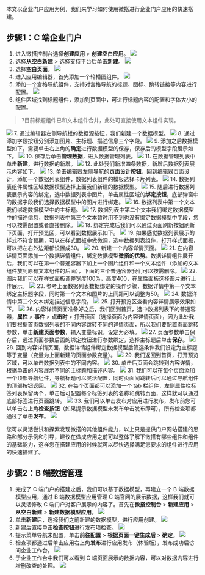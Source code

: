 本文以企业门户应用为例，我们来学习如何使用微搭进行企业门户应用的快速搭建。

## 步骤1：C 端企业门户
1. 进入微搭控制台选择**创建应用** > **创建空白应用**。
![](https://qcloudimg.tencent-cloud.cn/raw/0d4ef542577a7eeaccbbe32e948c9a74.jpg)
2. 选择**从空白新建** > 选择支持平台后单击**新建**。
![](https://qcloudimg.tencent-cloud.cn/raw/8758180f32393464540a93dc7e3af610.png)
3. 选择**空白页面**。
![](https://qcloudimg.tencent-cloud.cn/raw/c347ad635138891bffc5c48c93622a69.png)
4. 进入应用编辑器，首先添加一个轮播图组件。
![](https://qcloudimg.tencent-cloud.cn/raw/2f51427a1d583d96be80a1641077af3a.jpg)
5. 添加一个宫格导航组件，支持对宫格导航的标题、图标、跳转链接等内容进行配置。
![](https://qcloudimg.tencent-cloud.cn/raw/7956b88ce9e6dd96ce8f41059067c001.jpg)
6. 组件区域找到标题组件，添加到页面中，可进行标题内容的配置和字体大小的配置。
>?目前标题组件已和文本组件合并，此处可直接使用文本组件实现。
>
![](https://qcloudimg.tencent-cloud.cn/raw/0e4fd6d38b311203d3854ed0ae9b03c1.jpg)
7. 通过编辑器左侧导航栏的数据源按钮，我们新建一个数据模型。
![](https://qcloudimg.tencent-cloud.cn/raw/de2bf700cfbc78f5df3ac78ba9089dba.png)
8. 通过添加字段按钮分别添加图片、主标题、描述信息三个字段。
![](https://qcloudimg.tencent-cloud.cn/raw/154898d8125891cebb469e2b7bbec3af.png)
9. 添加之后数据模型如下，需要单击右上角的**确定**进行数据模型的保存，保存后的模型字段展示如下。
![](https://qcloudimg.tencent-cloud.cn/raw/78f922ab0a273ae2710346adfde369db.png)
10. 保存后单击**管理数据**，进入数据管理列表。
![](https://qcloudimg.tencent-cloud.cn/raw/ba2cb0a2d334c812c7377e6b0b313488.png)
11. 在数据管理列表中单击**新建**，进行数据的新增。
![](https://qcloudimg.tencent-cloud.cn/raw/513850c001eaa7c81ebff33e77b22bae.png)
12. 此处我们新增四条数据，新增后数据列表展示内容如下。
![](https://qcloudimg.tencent-cloud.cn/raw/a4a8031d030b4426ad4403934c87ce7c.png)
13. 单击编辑器左侧导航的**页面设计按钮**，回到编辑器页面设计，添加一个数据列表组件，数据列表组件的模板选择卡片列表。
![](https://qcloudimg.tencent-cloud.cn/raw/31bee542462036fecb7846ac33e20edf.jpg)
14. 数据列表组件属性区域数据模型选择上面我们新建的数据模型。
![](https://qcloudimg.tencent-cloud.cn/raw/45177b4c4d17a816c54d1b576bb9ca12.jpg)
15. 随后进行数据列表展示内容的绑定，选中数据列表中图片，单击属性区域的**绑定按钮**，底部弹窗中的数据字段我们选择数据模型中的图片进行绑定。
![](https://qcloudimg.tencent-cloud.cn/raw/91f6684bb8687ad0ed8aa4a26eb291fb.jpg)
16. 数据列表中第一个文本我们绑定数据模型中的主标题。
![](https://qcloudimg.tencent-cloud.cn/raw/7e7deb834db7887f2273d74a97bddd04.jpg)
17. 数据列表中第二个文本我们绑定数据模型中的描述信息，数据列表中第三个文本暂时用不到也没有绑定数据模型中字段，您可以按需配置或者直接删除。
![](https://qcloudimg.tencent-cloud.cn/raw/1d21159763f68a2c45381142339d1dae.jpg)
18. 绑定完成后我们可以通过页面刷新按钮刷新下页面，打开预览区，可以看到数据展示如下。
![](https://qcloudimg.tencent-cloud.cn/raw/f59ea8b58717c568b00e261d2d7c0247.jpg)
19. 如果感觉数据列表展示的样式不符合预期，可以在样式面板中做微调，选中数据列表组件，打开样式面板，可以把左右外边距都设置成30。
![](https://qcloudimg.tencent-cloud.cn/raw/397720c32842dc854d01b61684bff152.jpg)
20. 新建一个内容详情页面。
![](https://qcloudimg.tencent-cloud.cn/raw/9564963cd76a36df473439613eaf3e8d.png)
21. 在内容详情页面添加一个数据详情组件，绑定数据模型**微搭的优势**。数据详情组件展开后，我们可以在第一个普通容器下加上一个图片组件和一个文本组件（添加的文本组件放到原有文本组件的后面），下面的三个普通容器我们可以按需删除。
![](https://qcloudimg.tencent-cloud.cn/raw/4765dbec929e14ea3b30147f806d6140.jpg)
22. 图片我们可以在样式面板调整宽度100%，高度400，在属性面板选择图片进行上传展示。
![](https://qcloudimg.tencent-cloud.cn/raw/4537bef465eabd24ac34870afeaf56af.jpg)
23. 参考上面数据列表数据绑定的操作步骤，数据详情中第一个文本绑定主标题字段，同时第一个文本和图片的上间距可以调整为50。
![](https://qcloudimg.tencent-cloud.cn/raw/ab9917df3c19cf49f8f7f14c659c963e.jpg)
24. 数据详情中第二个文本绑定描述信息字段。
![](https://qcloudimg.tencent-cloud.cn/raw/6711af081cb74af0a308ee5dea7a0e15.jpg)
25. 打开预览区查看内容详情展示效果如下。
![](https://qcloudimg.tencent-cloud.cn/raw/2062050f39ace7c7613ea7020c15f2e3.jpg)
26. 内容详情页面准备好之后，我们回到首页，选中数据列表下的普通容器，**属性** > **事件** > **点击时** > 打开页面（选择页面为内容详情页面），因为此处我们要根据首页数据列表的不同内容跳转不同的详情页面，所以我们要配置页面跳转参数，单击**新建页面参数**，输入变量标识，设定为必填。
![](https://qcloudimg.tencent-cloud.cn/raw/d7dd73afd6a96bf4eef15b0c44d56dd1.jpg)
27. 页面参数单击保存后，通过页面参数后面的绑定按钮进行参数绑定，选择主标题后单击**保存**。
![](https://qcloudimg.tencent-cloud.cn/raw/4c8a9732db48d62c3c0668ec8f8f1026.jpg)
28. 回到内容详情页面，数据详情组件绑定数据模型后筛选条件我们设定为主标题等于变量（变量为上面新建的页面参数变量）。
![](https://qcloudimg.tencent-cloud.cn/raw/684fed3940678ef3706e4cb955b88f29.jpg)
29. 我们返回到首页，打开预览区域，可以单击数据列表中的不同内容。
![](https://qcloudimg.tencent-cloud.cn/raw/4b36cf6ec8e9132b295b5e7e7585ef36.jpg)
30. 单击后页面会跳转到内容详情，根据单击的内容展示不同的主标题和描述内容。
![](https://qcloudimg.tencent-cloud.cn/raw/b9f9119d40100573980faf5d629ae56f.jpg)
31. 我们可以在每个页面添加一个顶部导航组件，导航标题可以灵活配置，同时页面间跳转后可以通过导航组件的顶部按钮返回。
![](https://qcloudimg.tencent-cloud.cn/raw/a30503eea42c98a6c72a2a3779d8800c.jpg)
32. 在每个页面都可以添加一个 tab 栏组件，左侧属性栏标签列表保留两个，单击后可配置每个标签列表的名称和跳转页面，这样就可以通过底部标签进行页面跳转。
![](https://qcloudimg.tencent-cloud.cn/raw/10c368c60008c294df2332df1085ee44.jpg)
33. 我们可以单击发布对应用进行发布，发布前您可以单击右上角**检查按钮**（如果提示数据模型未发布单击发布即可），所有检查项都通过了单击**发布**。
![](https://qcloudimg.tencent-cloud.cn/raw/19224f3f11498b7a619e28efa0fa49eb.jpg)

您可以灵活尝试和探索发现微搭的其他组件能力，以上只是提供门户网站搭建的思路和部分示例和引导，建议在做成应用之前可以整体了解下微搭有哪些组件和组件的基础能力，这样您在搭建应用的时候就可以尽快选择满足您要求的组件进行应用的快速搭建了。

## 步骤2：B 端数据管理
1. 完成了 C 端门户的搭建之后，我们可以基于数据模型，再建立一个 B 端数据模型应用，通过 B 端数据模型应用管理 C 端官网的展示数据，这样我们就可以灵活修改 C 端门户对客户展示的内容了。首先在**微搭控制台** > **新建应用** > **从空白新建** > **新建数据模型应用**。
![](https://qcloudimg.tencent-cloud.cn/raw/442903e2d7898fc1fe7e3566b2bf1ded.jpg)
2. 单击**新建**后，选择我们之前新建的数据模型，进行应用创建。
![](https://qcloudimg.tencent-cloud.cn/raw/b3c1a2e2273feb87d23eae32b5a3c0fa.png)
3. 新建后直接单击**检查按钮**进行发布项检查。
![](https://qcloudimg.tencent-cloud.cn/raw/8e7abde1fbd7c126171b19041e0113e0.png)
4. 提示菜单导航未配置，单击**前往配置** > **根据页面一键生成后** > **确定**。
![](https://qcloudimg.tencent-cloud.cn/raw/c10d381aba94ee333700aa53b7497490.png)
5. 检查项都通过后单击应用右上角**发布**进行应用发布（体验版），发布成功后访问企业工作台。
![](https://qcloudimg.tencent-cloud.cn/raw/774fec8370cbdeddc6ee926303563982.png)
6. 于企业工作台中我们可以看到 C 端页面展示的数据内容，可以对数据内容进行增删改查的处理。
![](https://qcloudimg.tencent-cloud.cn/raw/198ada42e4ad3813e23ee3f6375efb88.png)
